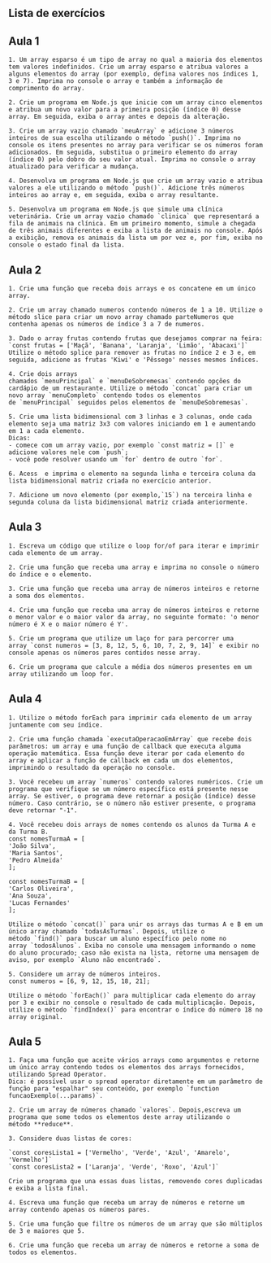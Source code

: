 ## Lista de exercícios

## Aula 1

    1. Um array esparso é um tipo de array no qual a maioria dos elementos tem valores indefinidos. Crie um array esparso e atribua valores a alguns elementos do array (por exemplo, defina valores nos índices 1, 3 e 7). Imprima no console o array e também a informação de comprimento do array.
    
    2. Crie um programa em Node.js que inicie com um array cinco elementos e atribua um novo valor para a primeira posição (índice 0) desse array. Em seguida, exiba o array antes e depois da alteração.
    
    3. Crie um array vazio chamado `meuArray` e adicione 3 números inteiros de sua escolha utilizando o método `push()`. Imprima no console os itens presentes no array para verificar se os números foram adicionados. Em seguida, substitua o primeiro elemento do array (índice 0) pelo dobro do seu valor atual. Imprima no console o array atualizado para verificar a mudança.
    
    4. Desenvolva um programa em Node.js que crie um array vazio e atribua valores a ele utilizando o método `push()`. Adicione três números inteiros ao array e, em seguida, exiba o array resultante.
    
    5. Desenvolva um programa em Node.js que simule uma clínica veterinária. Crie um array vazio chamado `clinica` que representará a fila de animais na clínica. Em um primeiro momento, simule a chegada de três animais diferentes e exiba a lista de animais no console. Após a exibição, remova os animais da lista um por vez e, por fim, exiba no console o estado final da lista.


## Aula 2

    1. Crie uma função que receba dois arrays e os concatene em um único array.
    
    2. Crie um array chamado numeros contendo números de 1 a 10. Utilize o método slice para criar um novo array chamado parteNumeros que contenha apenas os números de índice 3 a 7 de numeros.
    
    3. Dado o array frutas contendo frutas que desejamos comprar na feira: 
    `const frutas = ['Maçã', 'Banana', 'Laranja', 'Limão', 'Abacaxi']` 
    Utilize o método splice para remover as frutas no índice 2 e 3 e, em seguida, adicione as frutas 'Kiwi' e 'Pêssego' nesses mesmos índices.
    
    4. Crie dois arrays chamados `menuPrincipal` e `menuDeSobremesas` contendo opções do cardápio de um restaurante. Utilize o método `concat` para criar um novo array `menuCompleto` contendo todos os elementos de `menuPrincipal` seguidos pelos elementos de `menuDeSobremesas`.
    
    5. Crie uma lista bidimensional com 3 linhas e 3 colunas, onde cada elemento seja uma matriz 3x3 com valores iniciando em 1 e aumentando em 1 a cada elemento.
    Dicas:
    - comece com um array vazio, por exemplo `const matriz = []` e adicione valores nele com `push`;
    - você pode resolver usando um `for` dentro de outro `for`.
    
    6. Acess  e imprima o elemento na segunda linha e terceira coluna da lista bidimensional matriz criada no exercício anterior.

    7. Adicione um novo elemento (por exemplo,`15`) na terceira linha e segunda coluna da lista bidimensional matriz criada anteriormente.


## Aula 3

    1. Escreva um código que utilize o loop for/of para iterar e imprimir cada elemento de um array.

    2. Crie uma função que receba uma array e imprima no console o número do índice e o elemento.

    3. Crie uma função que receba uma array de números inteiros e retorne a soma dos elementos.

    4. Crie uma função que receba uma array de números inteiros e retorne o menor valor e o maior valor da array, no seguinte formato: 'o menor número é X e o maior número é Y'.

    5. Crie um programa que utilize um laço for para percorrer uma array `const numeros = [3, 8, 12, 5, 6, 10, 7, 2, 9, 14]` e exibir no console apenas os números pares contidos nesse array.

    6. Crie um programa que calcule a média dos números presentes em um array utilizando um loop for.


## Aula 4

    1. Utilize o método forEach para imprimir cada elemento de um array juntamente com seu índice.

    2. Crie uma função chamada `executaOperacaoEmArray` que recebe dois parâmetros: um array e uma função de callback que executa alguma operação matemática. Essa função deve iterar por cada elemento do array e aplicar a função de callback em cada um dos elementos, imprimindo o resultado da operação no console.

    3. Você recebeu um array `numeros` contendo valores numéricos. Crie um programa que verifique se um número específico está presente nesse array. Se estiver, o programa deve retornar a posição (índice) desse número. Caso contrário, se o número não estiver presente, o programa deve retornar "-1".

    4. Você recebeu dois arrays de nomes contendo os alunos da Turma A e da Turma B.
    const nomesTurmaA = [
    'João Silva',
    'Maria Santos',
    'Pedro Almeida'
    ];

    const nomesTurmaB = [
    'Carlos Oliveira',
    'Ana Souza',
    'Lucas Fernandes'
    ];

    Utilize o método `concat()` para unir os arrays das turmas A e B em um único array chamado `todasAsTurmas`. Depois, utilize o método `find()` para buscar um aluno específico pelo nome no array `todosAlunos`. Exiba no console uma mensagem informando o nome do aluno procurado; caso não exista na lista, retorne uma mensagem de aviso, por exemplo `Aluno não encontrado`.

    5. Considere um array de números inteiros.
    const numeros = [6, 9, 12, 15, 18, 21];

    Utilize o método `forEach()` para multiplicar cada elemento do array por 3 e exibir no console o resultado de cada multiplicação. Depois, utilize o método `findIndex()` para encontrar o índice do número 18 no array original.

## Aula 5

    1. Faça uma função que aceite vários arrays como argumentos e retorne um único array contendo todos os elementos dos arrays fornecidos, utilizando Spread Operator.
    Dica: é possível usar o spread operator diretamente em um parâmetro de função para "espalhar" seu conteúdo, por exemplo `function funcaoExemplo(...params)`.

    2. Crie um array de números chamado `valores`. Depois,escreva um programa que some todos os elementos deste array utilizando o método **reduce**.

    3. Considere duas listas de cores:

    `const coresLista1 = ['Vermelho', 'Verde', 'Azul', 'Amarelo', 'Vermelho']`
    `const coresLista2 = ['Laranja', 'Verde', 'Roxo', 'Azul']`

    Crie um programa que una essas duas listas, removendo cores duplicadas e exiba a lista final.

    4. Escreva uma função que receba um array de números e retorne um array contendo apenas os números pares.

    5. Crie uma função que filtre os números de um array que são múltiplos de 3 e maiores que 5.

    6. Crie uma função que receba um array de números e retorne a soma de todos os elementos.